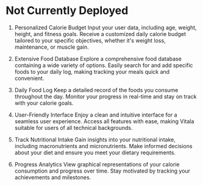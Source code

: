 # Not Currently Deployed


1. Personalized Calorie Budget
Input your user data, including age, weight, height, and fitness goals.
Receive a customized daily calorie budget tailored to your specific objectives, whether it's weight loss, maintenance, or muscle gain.

2. Extensive Food Database
Explore a comprehensive food database containing a wide variety of options.
Easily search for and add specific foods to your daily log, making tracking your meals quick and convenient.

3. Daily Food Log
Keep a detailed record of the foods you consume throughout the day.
Monitor your progress in real-time and stay on track with your calorie goals.

4. User-Friendly Interface
Enjoy a clean and intuitive interface for a seamless user experience.
Access all features with ease, making Vitala suitable for users of all technical backgrounds.

5. Track Nutritional Intake
Gain insights into your nutritional intake, including macronutrients and micronutrients.
Make informed decisions about your diet and ensure you meet your dietary requirements.

6. Progress Analytics
View graphical representations of your calorie consumption and progress over time.
Stay motivated by tracking your achievements and milestones.
